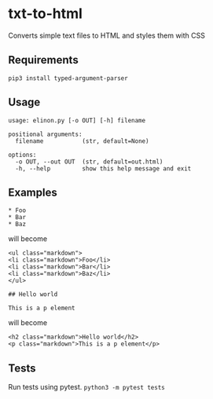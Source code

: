 # txt-to-html

Converts simple text files to HTML and styles them with CSS

## Requirements
`pip3 install typed-argument-parser`

## Usage

```
usage: elinon.py [-o OUT] [-h] filename

positional arguments:
  filename           (str, default=None)

options:
  -o OUT, --out OUT  (str, default=out.html)
  -h, --help         show this help message and exit
```

## Examples

```
* Foo
* Bar
* Baz
```
will become
```
<ul class="markdown">
<li class="markdown">Foo</li>
<li class="markdown">Bar</li>
<li class="markdown">Baz</li>
</ul>
```

```
## Hello world

This is a p element
```
will become
```
<h2 class="markdown">Hello world</h2>
<p class="markdown">This is a p element</p>
```

## Tests

Run tests using pytest. `python3 -m pytest tests`

